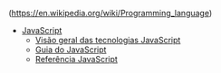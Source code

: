 
(https://en.wikipedia.org/wiki/Programming_language)

* [JavaScript](https://developer.mozilla.org/pt-BR/docs/Web/JavaScript)
    * [Visão geral das tecnologias JavaScript](https://developer.mozilla.org/en/JavaScript_technologies_overview)
    * [Guia do JavaScript](https://developer.mozilla.org/en-US/docs/Web/JavaScript/Guide)
    * [Referência JavaScript](https://developer.mozilla.org/en-US/docs/Web/JavaScript/Reference)



